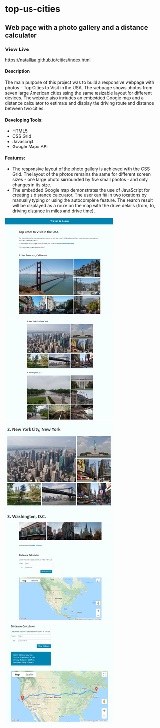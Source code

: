 # top-us-cities
## Web page with a photo gallery and a distance calculator
### View Live
<https://natalliaa.github.io/cities/index.html>

<h4>Description</h4>
                            <p>The main purpose of this project was to build a responsive webpage with photos - Top Cities to Visit in the USA. The webpage shows photos from seven large American cities using the same resizable layout for different devices. The website also includes an embedded Google map and a distance calculator to estimate and display the driving route and distance between two cities.</p>   
                            <h4>Developing Tools:</h4>
                            <ul>
                                <li>HTML5</li>
                                <li>CSS Grid</li>
                                <li>Javascript</li>
                                <li>Google Maps API</li>                   
                            </ul>
                            <h4>Features:</h4>
                            <ul>
                                <li>The responsive layout of the photo gallery is achieved with the CSS Grid. The layout of the photos remains the same for different screen sizes - one large photo surrounded by five small photos - and only changes in its size.</li>
                                <li>The embedded Google map demonstrates the use of JavaScript for creating a distance calculator. The user can fill in two locations by manually typing or using the autocomplete feature. The search result will be displayed as a route on the map with the drive details (from, to, driving distance in miles and drive time).</li>
                            </ul>
<img src="screenschots/citiesscreen1.PNG" width="350px">
<img src="screenschots/citiesscreen2.PNG" width="350px">
<img src="screenschots/citiesscreen3.png" width="350px">
<img src="screenschots/citiesscreen4.png" width="350px">
<img src="screenschots/citiesscreen5.png" width="350px">
